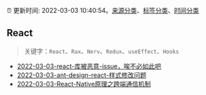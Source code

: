 :alarm_clock: 更新时间: 2022-03-03 10:40:54。[来源分类](../README.md)、[标签分类](../TAGS.md)、[时间分类](../TIMELINE.md)

## React


> 关键字：`React`、`Rax`、`Nerv`、`Redux`、`useEffect`、`Hooks`



- [2022-03-03-react-库被恶意-issue，唉不必如此吧](https://www.v2ex.com/t/837771) 
- [2022-03-03-ant-design-react-样式修改问题](https://www.v2ex.com/t/837754) 
- [2022-03-03-React-Native原理之跨端通信机制](https://toutiao.io/k/hlj8zl8) 